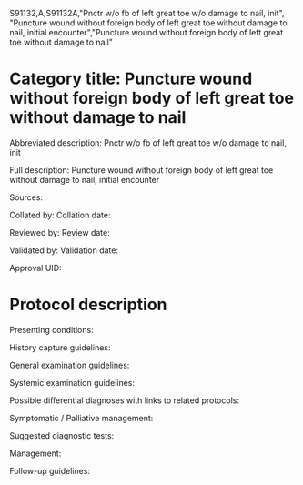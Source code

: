 S91132,A,S91132A,"Pnctr w/o fb of left great toe w/o damage to nail, init", "Puncture wound without foreign body of left great toe without damage to nail, initial encounter","Puncture wound without foreign body of left great toe without damage to nail"
# Category title: Puncture wound without foreign body of left great toe without damage to nail

Abbreviated description: Pnctr w/o fb of left great toe w/o damage to nail, init

Full description: Puncture wound without foreign body of left great toe without damage to nail, initial encounter

Sources:

Collated by:
Collation date:

Reviewed by:
Review date:

Validated by:
Validation date:

Approval UID:

# Protocol description

Presenting conditions:

History capture guidelines:

General examination guidelines:

Systemic examination guidelines:

Possible differential diagnoses with links to related protocols:

Symptomatic / Palliative management:

Suggested diagnostic tests:

Management:

Follow-up guidelines:
